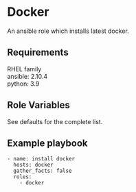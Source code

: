 # Docker
An ansible role which installs latest docker.

## Requirements
RHEL family\
ansible: 2.10.4\
python: 3.9

## Role Variables
See defaults for the complete list.

## Example playbook
```
- name: install docker
  hosts: docker
  gather_facts: false
  roles:
    - docker
```
